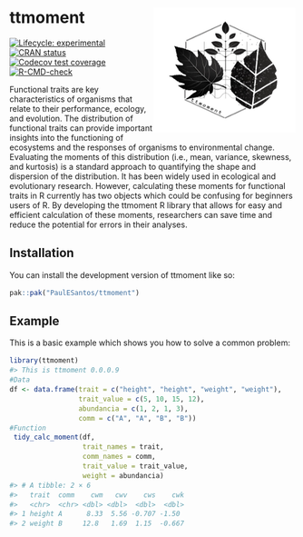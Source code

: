 
<!-- README.md is generated from README.Rmd. Please edit that file -->

# ttmoment <a href='https://github.com/PaulESantos/ttmoment'><img src='man/figures/logo_ttmoment.jpg' align="right" height="220" width="250" /></a>

<!-- badges: start -->

[![Lifecycle:
experimental](https://img.shields.io/badge/lifecycle-experimental-orange.svg)](https://lifecycle.r-lib.org/articles/stages.html#experimental)
[![CRAN
status](https://www.r-pkg.org/badges/version/ttmoment)](https://CRAN.R-project.org/package=ttmoment)
[![Codecov test
coverage](https://codecov.io/gh/PaulESantos/ttmoment/branch/main/graph/badge.svg)](https://app.codecov.io/gh/PaulESantos/ttmoment?branch=main)
[![R-CMD-check](https://github.com/PaulESantos/ttmoment/actions/workflows/R-CMD-check.yaml/badge.svg)](https://github.com/PaulESantos/ttmoment/actions/workflows/R-CMD-check.yaml)
<!-- badges: end -->

Functional traits are key characteristics of organisms that relate to
their performance, ecology, and evolution. The distribution of
functional traits can provide important insights into the functioning of
ecosystems and the responses of organisms to environmental change.
Evaluating the moments of this distribution (i.e., mean, variance,
skewness, and kurtosis) is a standard approach to quantifying the shape
and dispersion of the distribution. It has been widely used in
ecological and evolutionary research. However, calculating these moments
for functional traits in R currently has two objects which could be
confusing for beginners users of R. By developing the ttmoment R library
that allows for easy and efficient calculation of these moments,
researchers can save time and reduce the potential for errors in their
analyses.

## Installation

You can install the development version of ttmoment like so:

``` r
pak::pak("PaulESantos/ttmoment")
```

## Example

This is a basic example which shows you how to solve a common problem:

``` r
library(ttmoment)
#> This is ttmoment 0.0.0.9
#Data
df <- data.frame(trait = c("height", "height", "weight", "weight"),
                 trait_value = c(5, 10, 15, 12),
                 abundancia = c(1, 2, 1, 3),
                 comm = c("A", "A", "B", "B"))
#Function                          
 tidy_calc_moment(df, 
                  trait_names = trait,
                  comm_names = comm,
                  trait_value = trait_value,
                  weight = abundancia)
#> # A tibble: 2 × 6
#>   trait  comm    cwm   cwv    cws    cwk
#>   <chr>  <chr> <dbl> <dbl>  <dbl>  <dbl>
#> 1 height A      8.33  5.56 -0.707 -1.50 
#> 2 weight B     12.8   1.69  1.15  -0.667
```

